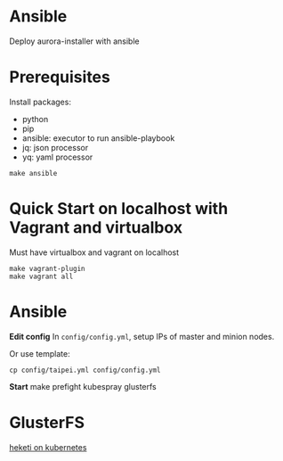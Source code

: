 Ansible
===

Deploy aurora-installer with ansible

# Prerequisites

Install packages:

- python
- pip
- ansible: executor to run ansible-playbook
- jq: json processor
- yq: yaml processor

```
make ansible
```

# Quick Start on localhost with Vagrant and virtualbox

Must have virtualbox and vagrant on localhost

```
make vagrant-plugin
make vagrant all
```

# Ansible

**Edit config**
In `config/config.yml`, setup IPs of master and minion nodes.

Or use template:
```
cp config/taipei.yml config/config.yml
```

**Start**
make prefight kubespray glusterfs

# GlusterFS

[heketi on kubernetes](https://github.com/heketi/heketi/tree/master/extras/kubernetes)
